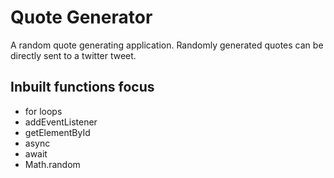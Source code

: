 # Quote Generator
A random quote generating application. Randomly generated quotes can be directly sent to a twitter tweet.



## Inbuilt functions focus
- for loops
- addEventListener
- getElementById
- async
- await
- Math.random
